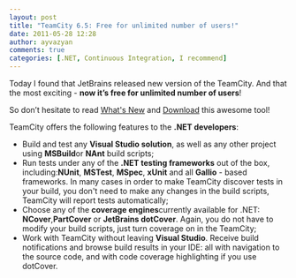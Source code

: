 ```yaml
---
layout: post
title: "TeamCity 6.5: Free for unlimited number of users!"
date: 2011-05-28 12:28
author: ayvazyan
comments: true
categories: [.NET, Continuous Integration, I recommend]
---
```

<p>Today I found that JetBrains released new version of the TeamCity. And that the most exciting - <strong>now it’s free for unlimited number of users</strong>! </p>  <p>So don’t hesitate to read <a href="http://www.jetbrains.com/teamcity/whatsnew/index.html">What's New</a> and <a href="http://www.jetbrains.com/teamcity/download/index.html">Download</a> this awesome tool!</p><!--more--><p>TeamCity offers the following features to the <strong>.NET developers</strong>:</p>  <ul>   <li>Build and test any <strong>Visual Studio solution</strong>, as well as any other project using <strong>MSBuild</strong>or <strong>NAnt</strong> build scripts; </li>    <li>Run tests under any of the <strong>.NET testing frameworks</strong> out of the box, including:<strong>NUnit</strong>, <strong>MSTest</strong>, <strong>MSpec</strong>, <strong>xUnit</strong> and all <strong>Gallio</strong> - based frameworks. In many cases in order to make TeamCity discover tests in your build, you don't need to make any changes in the build scripts, TeamCity will report tests automatically; </li>    <li>Choose any of the <strong>coverage engines</strong>currently available for .NET: <strong>NCover</strong>,<strong>PartCover</strong> or <strong>JetBrains dotCover</strong>. Again, you do not have to modify your build scripts, just turn coverage on in the TeamCity; </li>    <li>Work with TeamCity without leaving <strong>Visual Studio</strong>. Receive build notifications and browse build results in your IDE: all with navigation to the source code, and with code coverage highlighting if you use dotCover. </li> </ul>
